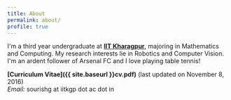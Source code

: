 ```yaml
---
title: About
permalink: about/
profile: true
---
```



I'm a third year undergraduate at **[IIT Kharagpur](http://www.iitkgp.ac.in)**, majoring in Mathematics and Computing. My research interests lie in Robotics and Computer Vision. I'm an ardent follower of Arsenal FC and I love playing table tennis!

**[Curriculum Vitae]({{ site.baseurl }}cv.pdf)** (last updated on November 8, 2016)<br>
*Email:* sourishg at iitkgp dot ac dot in
